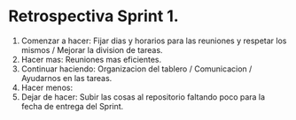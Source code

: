 # Retrospectiva Sprint 1.
1. Comenzar a hacer: Fijar dias y horarios para las reuniones y respetar los mismos / Mejorar la division de tareas.
2. Hacer mas: Reuniones mas eficientes.
3. Continuar haciendo: Organizacion del tablero / Comunicacion / Ayudarnos en las tareas.
4. Hacer menos: 
5. Dejar de hacer: Subir las cosas al repositorio faltando poco para la fecha de entrega del Sprint.
